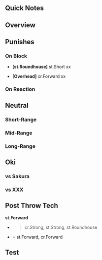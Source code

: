 ## Quick Notes ##

## <a name="Overview">Overview</a> ##

## <a name="Punishes">Punishes</a>

### On Block ###

- **[st.Roundhouse]** st.Short xx

- **[Overhead]** cr.Forward xx

### On Reaction ###

## <a name="Neutral">Neutral</a> ##

### Short-Range ###

### Mid-Range ###

### Long-Range ###

## <a name="Oki">Oki</a> ##

### vs Sakura ###

### vs XXX ###

## Post Throw Tech ##

**st.Forward**
  - > cr.Strong, st.Strong, st.Roundhouse
  - = st.Forward, cr.Forward


## Test ##
